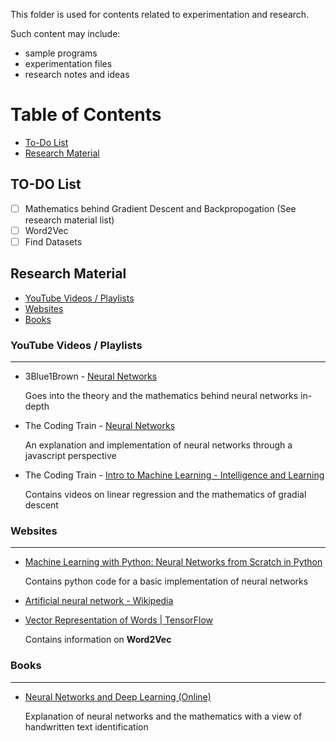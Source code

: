 This folder is used for contents related to experimentation and research.  

Such content may include:
- sample programs
- experimentation files
- research notes and ideas

# Table of Contents

- [To-Do List](#todo)
- [Research Material](#research)

## TO-DO List<a name="todo"></a>

- [ ] Mathematics behind Gradient Descent and Backpropogation (See research material list)
- [ ] Word2Vec
- [ ] Find Datasets  

## Research Material<a name="research"></a>

- [YouTube Videos / Playlists](#youtube)
- [Websites](#websites)
- [Books](#books)

### YouTube Videos / Playlists<a name="youtube"></a>
***

- 3Blue1Brown - [Neural Networks](https://www.youtube.com/playlist?list=PLZHQObOWTQDNU6R1_67000Dx_ZCJB-3pi)

  Goes into the theory and the mathematics behind neural networks in-depth

- The Coding Train - [Neural Networks](https://www.youtube.com/playlist?list=PLRqwX-V7Uu6aCibgK1PTWWu9by6XFdCfh)

  An explanation and implementation of neural networks through a javascript perspective

- The Coding Train - [Intro to Machine Learning - Intelligence and Learning](https://www.youtube.com/playlist?list=PLRqwX-V7Uu6bCN8LKrcMa6zF4FPtXyXYj)
  
  Contains videos on linear regression and the mathematics of gradial descent

### Websites<a name="websites"></a>
***

- [Machine Learning with Python: Neural Networks from Scratch in Python](https://www.python-course.eu/neural_networks.php)
  
  Contains python code for a basic implementation of neural networks

- [Artificial neural network - Wikipedia](https://en.wikipedia.org/wiki/Artificial_neural_network)

- [Vector Representation of Words | TensorFlow](https://www.tensorflow.org/tutorials/representation/word2vec)

  Contains information on **Word2Vec**


### Books<a name="books"></a>
***

- [Neural Networks and Deep Learning (Online)](http://neuralnetworksanddeeplearning.com/index.html)

  Explanation of neural networks and the mathematics with a view of handwritten text identification
